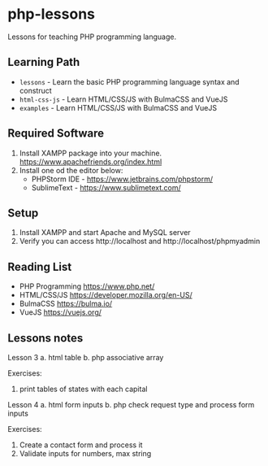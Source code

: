 # php-lessons

Lessons for teaching PHP programming language.

## Learning Path

* `lessons` - Learn the basic PHP programming language syntax and construct
* `html-css-js` - Learn HTML/CSS/JS with BulmaCSS and VueJS
* `examples` - Learn HTML/CSS/JS with BulmaCSS and VueJS

## Required Software

1. Install XAMPP package into your machine. https://www.apachefriends.org/index.html
2. Install one od the editor below:
   * PHPStorm IDE - https://www.jetbrains.com/phpstorm/
   * SublimeText - https://www.sublimetext.com/

## Setup

1. Install XAMPP and start Apache and MySQL server
2. Verify you can access http://localhost and http://localhost/phpmyadmin

## Reading List

* PHP Programming https://www.php.net/
* HTML/CSS/JS https://developer.mozilla.org/en-US/
* BulmaCSS https://bulma.io/
* VueJS https://vuejs.org/

## Lessons notes

Lesson 3
a. html table
b. php associative array

   Exercises:
   1. print tables of states with each capital

Lesson 4
a. html form inputs
b. php check request type and process form inputs

   Exercises:
   1. Create a contact form and process it
   2. Validate inputs for numbers, max string